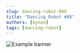 ```yaml
---
slug: dancing-robot-088
title: "Dancing Robot #88"
authors: [kynan]
tags: [dancing-robot]
---
```


![Example banner](/img/stories/dancing-robot/088.png)
